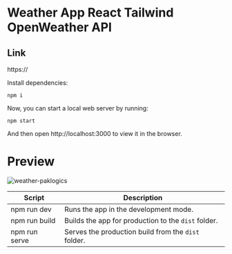 # Weather App React Tailwind OpenWeather API

## Link
https://


Install dependencies:

```
npm i
```

Now, you can start a local web server by running:

```
npm start
```

And then open http://localhost:3000 to view it in the browser.

# Preview
![weather-paklogics](https://github.com/ayoubkhan558/Weather-PakLogics-React-Tailwind/assets/99708427/33662f1f-075a-4ec3-a6ba-9811787bc14f)



| Script        | Description                                         |
| ------------- | --------------------------------------------------- |
| npm run dev   | Runs the app in the development mode.               |
| npm run build | Builds the app for production to the `dist` folder. |
| npm run serve | Serves the production build from the `dist` folder. |

